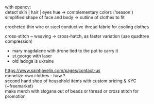 with opencv:  
detect skin | hair | eyes hue -> complementary colors ('season')  
simplified shape of face and body -> outline of clothes to fit  

crocheted thin wire or steel conductive thread fabric for cooling clothes

cross-stitch ~ weaving -> cross-hatch, as faster variation (use quadtree compression)


+ mary magdalene with drone tied to the pot to carry it  
+ st.george with laser  
+ old ladoga is ukraine  
  
https://www.saintjavelin.com/pages/contact-us  
monetize own clothes - how ?  
second hand shop of household items with custom pricing & KYC (~freemarket)  
make merch with slogans out of beads or thread or cross stitch for promotion  
  
